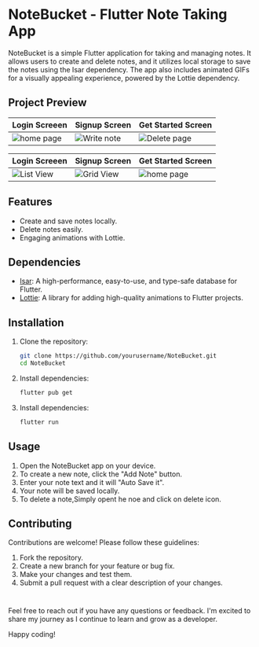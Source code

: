 



# NoteBucket - Flutter Note Taking App

NoteBucket is a simple Flutter application for taking and managing notes. It allows users to create and delete notes, and it utilizes local storage to save the notes using the Isar dependency. The app also includes animated GIFs for a visually appealing experience, powered by the Lottie dependency.

## Project Preview
| Login Screeen                            | Signup Screen                            | Get Started Screen                                     |
| ----------------------------------- | ----------------------------------- | ------------------------------------------- |
|![home page](https://github.com/sanket-pilane/note-bucket/assets/140826056/035f738f-1717-4e02-a157-aae11b395dd0) | ![Write note](https://github.com/sanket-pilane/note-bucket/assets/140826056/80d4fa1d-4459-46d8-bd50-42f4890acbf0) | ![Delete page](https://github.com/sanket-pilane/note-bucket/assets/140826056/4b7dbd66-647c-4334-8cdc-0d8003e1e9bd) |

| Login Screeen                            | Signup Screen                            | Get Started Screen                                     |
| ----------------------------------- | ----------------------------------- | ------------------------------------------- |
|![List View](https://github.com/sanket-pilane/note-bucket/assets/140826056/9b46fe23-b0c6-411b-a7fc-8b46d6716ca4)| ![Grid View](https://github.com/sanket-pilane/note-bucket/assets/140826056/9d20ee40-7d5c-4139-9056-1ba1d2e3d140) |![home page](https://github.com/sanket-pilane/note-bucket/assets/140826056/035f738f-1717-4e02-a157-aae11b395dd0) |


## Features

- Create and save notes locally.
- Delete notes easily.
- Engaging animations with Lottie.

## Dependencies

- [Isar](https://pub.dev/packages/isar): A high-performance, easy-to-use, and type-safe database for Flutter.
- [Lottie](https://pub.dev/packages/lottie): A library for adding high-quality animations to Flutter projects.

## Installation

1. Clone the repository:

   ```bash
   git clone https://github.com/yourusername/NoteBucket.git
   cd NoteBucket

2. Install dependencies:

   ```bash
   flutter pub get

3. Install dependencies:

   ```bash
   flutter run

## Usage

1. Open the NoteBucket app on your device.
2. To create a new note, click the "Add Note" button.
3. Enter your note text and it will "Auto Save it".
4. Your note will be saved locally.
5. To delete a note,Simply opent he noe and click on delete icon.


## Contributing

Contributions are welcome! Please follow these guidelines:

1. Fork the repository.
2. Create a new branch for your feature or bug fix.
3. Make your changes and test them.
4. Submit a pull request with a clear description of your changes.




#
Feel free to reach out if you have any questions or feedback. I'm excited to share my journey as I continue to learn and grow as a developer.

Happy coding!
